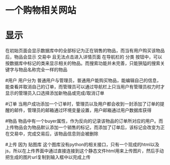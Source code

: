 # 一个购物相关网站


# 显示
在初始页面会显示数据库中的全部标记为正在销售的物品，而当有用户购买该物品后，物品会显示 交易中 且无法点击进入详情页面
在导航栏的 分类 按钮中，可以按数据库中标记的类来显示相关的物品。而搜索功能并未完善，只能狭隘的搜索关键字与物品名称完全一样的物品

#用户
用户分为 普通用户与管理员，普通用户能购买物品，能编辑自己的信息，能查看并取消自己的订单，而管理员可以通过导航栏上只当用户有管理员权力时才显示的管理员入口选择添加新物品或完成/取消订单

#订单
当用户成功添加一个订单时，管理员以及用户都会收到一封添加了订单的提醒的邮件，管理员的邮箱通过环境变量设置，用户邮箱通过用户数据库获得

#物品
物品中有一个buyer属性，作为反向的记录该物品的订单所对应的用户。而上传物品会为物品默认添加一个销售的标记，而添加了订单后，该标记会改变为正在交易中，完成交易后，该物品信息则会被删除

#上传
因为 贴图库 这个图库没有python的相关接口，只有一个现成的html以及js，所以在上传界面中通过直接连接到这个静态文件html用来上传图片，然后手动把生成的图片url复制到输入框中以完成上传
